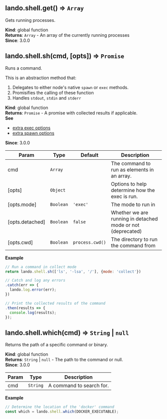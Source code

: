 <a name="lando.shell.get"></a>

## lando.shell.get() ⇒ <code>Array</code>
Gets running processes.

**Kind**: global function  
**Returns**: <code>Array</code> - An array of the currently running processes  
**Since**: 3.0.0  
<a name="lando.shell.sh"></a>

## lando.shell.sh(cmd, [opts]) ⇒ <code>Promise</code>
Runs a command.

This is an abstraction method that:

 1. Delegates to either node's native `spawn` or `exec` methods.
 2. Promisifies the calling of these function
 3. Handles `stdout`, `stdin` and `stderr`

**Kind**: global function  
**Returns**: <code>Promise</code> - A promise with collected results if applicable.  
**See**

- [extra exec options](https://nodejs.org/api/child_process.html#child_process_child_process_exec_command_options_callback)
- [extra spawn options](https://nodejs.org/api/child_process.html#child_process_child_process_spawn_command_args_options)

**Since**: 3.0.0  

| Param | Type | Default | Description |
| --- | --- | --- | --- |
| cmd | <code>Array</code> |  | The command to run as elements in an array. |
| [opts] | <code>Object</code> |  | Options to help determine how the exec is run. |
| [opts.mode] | <code>Boolean</code> | <code>&#x27;exec&#x27;</code> | The mode to run in |
| [opts.detached] | <code>Boolean</code> | <code>false</code> | Whether we are running in detached mode or not (deprecated) |
| [opts.cwd] | <code>Boolean</code> | <code>process.cwd()</code> | The directory to run the command from |

**Example**  
```js
// Run a command in collect mode
return lando.shell.sh(['ls', '-lsa', '/'], {mode: 'collect'})

// Catch and log any errors
.catch(err => {
  lando.log.error(err);
})

// Print the collected results of the command
.then(results => {
  console.log(results);
});
```
<a name="lando.shell.which"></a>

## lando.shell.which(cmd) ⇒ <code>String</code> \| <code>null</code>
Returns the path of a specific command or binary.

**Kind**: global function  
**Returns**: <code>String</code> \| <code>null</code> - The path to the command or null.  
**Since**: 3.0.0  

| Param | Type | Description |
| --- | --- | --- |
| cmd | <code>String</code> | A command to search for. |

**Example**  
```js
// Determine the location of the 'docker' command
const which = lando.shell.which(DOCKER_EXECUTABLE);
```
